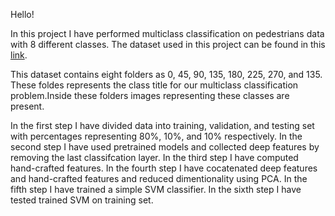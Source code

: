 Hello!

In this project I have performed multiclass classification on pedestrians data with 8 different classes. The dataset used in this project can be found in this [link]([https://drive.google.com/drive/folders/1wx4_jOtq2e50NC8MdjQDVNNlmEBZNhti?usp=share_link](https://drive.google.com/drive/folders/1RwcRXnAN8ySxnEio8onxYQkaGnXdXKyk)https://drive.google.com/drive/folders/1RwcRXnAN8ySxnEio8onxYQkaGnXdXKyk).

This dataset contains eight folders as 0, 45, 90, 135, 180, 225, 270, and 135. These foldes represents the class title for our multiclass classification problem.Inside these folders images representing these classes are present.

In the first step I have divided data into training, validation, and testing set with percentages representing 80%, 10%, and 10% respectively.
In the second step I have used pretrained models and collected deep features by removing the last classifcation layer.
In the third step I have computed hand-crafted features.
In the fourth step I have cocatenated deep features and hand-crafted features and reduced dimentionality using PCA.
In the fifth step I have trained a simple SVM classifier.
In the sixth step I have tested trained SVM on training set.
